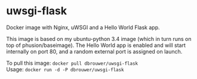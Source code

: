 # uwsgi-flask
Docker image with Nginx, uWSGI and a Hello World Flask app.

This image is based on my ubuntu-python 3.4 image (which in turn runs on top
of phusion/baseimage). The Hello World app is enabled and will start internally
on port 80, and a random external port is assigned on launch.

To pull this image: `docker pull dbrouwer/uwsgi-flask`   
Usage: `docker run -d -P dbrouwer/uwsgi-flask`
